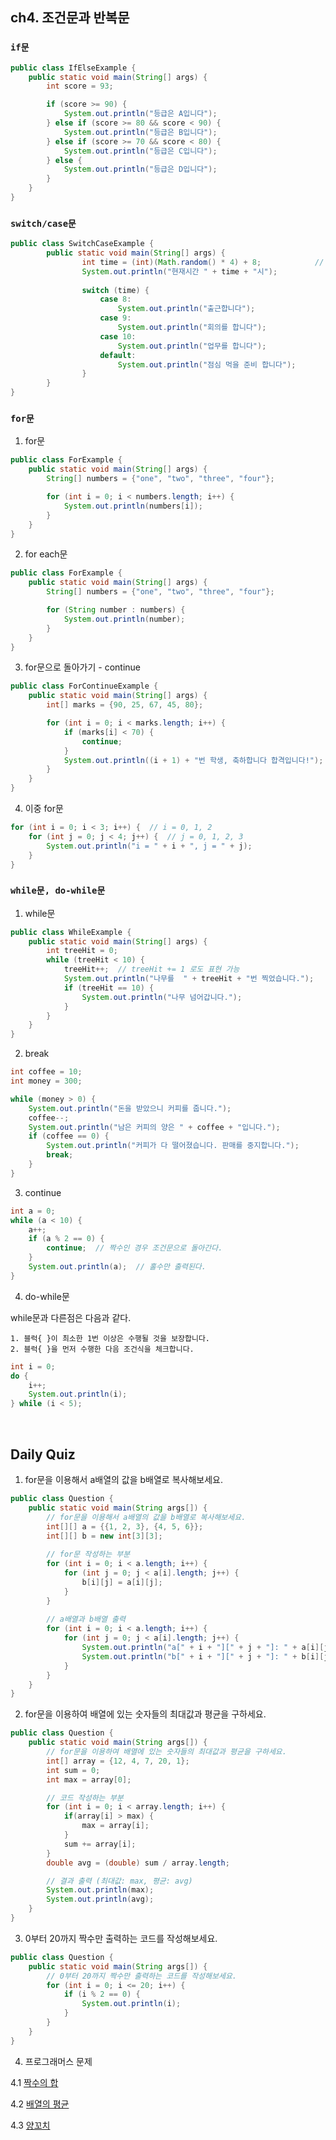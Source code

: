 ## ch4. 조건문과 반복문
### `if문`
```java
public class IfElseExample {
	public static void main(String[] args) {		
		int score = 93;

		if (score >= 90) {
			System.out.println("등급은 A입니다");
		} else if (score >= 80 && score < 90) {
			System.out.println("등급은 B입니다");
		} else if (score >= 70 && score < 80) {
			System.out.println("등급은 C입니다");
		} else {
			System.out.println("등급은 D입니다");
		}
	}
}
```

### `switch/case문`
```java
public class SwitchCaseExample {
		public static void main(String[] args) {
				int time = (int)(Math.random() * 4) + 8;            // 8~11 사이 정수 뽑기
				System.out.println("현재시간 " + time + "시");
		
				switch (time) {
					case 8:
						System.out.println("출근합니다");
					case 9:
						System.out.println("회의를 합니다");
					case 10:
						System.out.println("업무를 합니다");
					default:
						System.out.println("점심 먹을 준비 합니다");
				}
		}
}
```

### `for문`
1. for문
```java
public class ForExample {
	public static void main(String[] args) {
		String[] numbers = {"one", "two", "three", "four"};

		for (int i = 0; i < numbers.length; i++) {
			System.out.println(numbers[i]);
		}
	}
}
```

2. for each문
```java
public class ForExample {
	public static void main(String[] args) {
		String[] numbers = {"one", "two", "three", "four"};

		for (String number : numbers) {
	        System.out.println(number);
        }
	}
}
```

3. for문으로 돌아가기 - continue
```java
public class ForContinueExample {
    public static void main(String[] args) {
        int[] marks = {90, 25, 67, 45, 80};

        for (int i = 0; i < marks.length; i++) {
            if (marks[i] < 70) {
                continue;
            }
            System.out.println((i + 1) + "번 학생, 축하합니다 합격입니다!");
        }
    }
}
```

4. 이중 for문
```java
for (int i = 0; i < 3; i++) {  // i = 0, 1, 2
    for (int j = 0; j < 4; j++) {  // j = 0, 1, 2, 3
        System.out.println("i = " + i + ", j = " + j);
    }
}
```

### `while문, do-while문`
1. while문
```java
public class WhileExample {
    public static void main(String[] args) {
        int treeHit = 0;
        while (treeHit < 10) {
            treeHit++;  // treeHit += 1 로도 표현 가능
            System.out.println("나무를  " + treeHit + "번 찍었습니다.");
            if (treeHit == 10) {
                System.out.println("나무 넘어갑니다.");
            }
        }
    }
}
```

2. break
```java
int coffee = 10;
int money = 300;

while (money > 0) {
    System.out.println("돈을 받았으니 커피를 줍니다.");
    coffee--;
    System.out.println("남은 커피의 양은 " + coffee + "입니다.");
    if (coffee == 0) {
        System.out.println("커피가 다 떨어졌습니다. 판매를 중지합니다.");
        break;
    }
}
```

3. continue
```java
int a = 0;
while (a < 10) {
    a++;
    if (a % 2 == 0) {
        continue;  // 짝수인 경우 조건문으로 돌아간다.
    }
    System.out.println(a);  // 홀수만 출력된다.
}
```

4. do-while문

while문과 다른점은 다음과 같다.

    1. 블럭{ }이 최소한 1번 이상은 수행될 것을 보장합니다.
    2. 블럭{ }을 먼저 수행한 다음 조건식을 체크합니다.

```java
int i = 0;
do {
    i++;
    System.out.println(i);
} while (i < 5);
```

<br>

## Daily Quiz
1.  for문을 이용해서 a배열의 값을 b배열로 복사해보세요.
```java
public class Question {
    public static void main(String args[]) {
        // for문을 이용해서 a배열의 값을 b배열로 복사해보세요.
        int[][] a = {{1, 2, 3}, {4, 5, 6}};
        int[][] b = new int[3][3];
        
        // for문 작성하는 부분
        for (int i = 0; i < a.length; i++) {
            for (int j = 0; j < a[i].length; j++) {
                b[i][j] = a[i][j];
            }
        }
        
        // a배열과 b배열 출력
        for (int i = 0; i < a.length; i++) {
            for (int j = 0; j < a[i].length; j++) {
                System.out.println("a[" + i + "][" + j + "]: " + a[i][j]);
                System.out.println("b[" + i + "][" + j + "]: " + b[i][j]);
            }
        }
    }
}
```

2.  for문을 이용하여 배열에 있는 숫자들의 최대값과 평균을 구하세요.
```java
public class Question {
    public static void main(String args[]) {
        // for문을 이용하여 배열에 있는 숫자들의 최대값과 평균을 구하세요.
        int[] array = {12, 4, 7, 20, 1};
        int sum = 0;
        int max = array[0];

        // 코드 작성하는 부분
        for (int i = 0; i < array.length; i++) {
            if(array[i] > max) {
                max = array[i];
            }
            sum += array[i];
        }
        double avg = (double) sum / array.length;

        // 결과 출력 (최대값: max, 평균: avg)
        System.out.println(max);
        System.out.println(avg);
    }
}
```

3. 0부터 20까지 짝수만 출력하는 코드를 작성해보세요.
```java
public class Question {
    public static void main(String args[]) {
        // 0부터 20까지 짝수만 출력하는 코드를 작성해보세요.
        for (int i = 0; i <= 20; i++) {
            if (i % 2 == 0) {
                System.out.println(i);
            }
        }
    }
}
```

4. 프로그래머스 문제

4.1 [짝수의 합](https://github.com/zeonzyeon/algorithm-study/tree/main/%ED%94%84%EB%A1%9C%EA%B7%B8%EB%9E%98%EB%A8%B8%EC%8A%A4/0/120831.%E2%80%85%EC%A7%9D%EC%88%98%EC%9D%98%E2%80%85%ED%95%A9)

4.2 [배열의 평균](https://github.com/zeonzyeon/algorithm-study/tree/main/%ED%94%84%EB%A1%9C%EA%B7%B8%EB%9E%98%EB%A8%B8%EC%8A%A4/0/120817.%E2%80%85%EB%B0%B0%EC%97%B4%EC%9D%98%E2%80%85%ED%8F%89%EA%B7%A0%EA%B0%92)

4.3 [양꼬치](https://github.com/zeonzyeon/algorithm-study/tree/main/%ED%94%84%EB%A1%9C%EA%B7%B8%EB%9E%98%EB%A8%B8%EC%8A%A4/0/120830.%E2%80%85%EC%96%91%EA%BC%AC%EC%B9%98)


